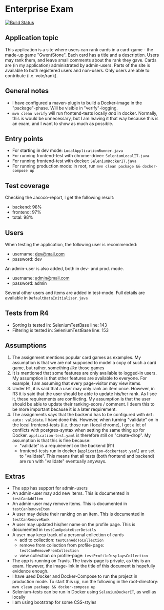 # Enterprise Exam  
[![Build Status](https://travis-ci.com/olaven/exam-PG5100.svg?token=zTzVh5wrqM89cpyf9qVd&branch=master)](https://travis-ci.com/olaven/exam-PG5100)

## Application topic 
This application is a site where users can rank cards in a card-game - the made-up game "GwentStone". Each card has a title and a description. 
Users may rank them, and leave small comments about the rank they gave. Cards are (in my application) administrated 
by admin-users. Parts of the site is available to both registered users and non-users. 
Only users are able to contribute (i.e. vote/rank). 

## General notes
* I have configured a maven-plugin to build a Docker-image in the "package"-phase. Will be visible in "verify"-logging.  
* `mvn clean verify` will run frontend-tests locally _and_ in docker. Normally, this is would be unnecessary, 
but I am leaving it that way because this is an exam, and I want to show as much as possible.  

## Entry points 
* For starting in dev mode: `LocalApplicationRunner.java`
* For running frontend-test with chrome-driver: `SeleniumLocalIT.java`
* For running frontend-test with docker: `SeleniumDockerIT.java`
* For running production mode: in root, run `mvn clean package && docker-compose up`

## Test coverage 
Checking the Jacoco-report, I get the following result: 
* backend: 98%
* frontend: 97%
* total: 98% 

## Users
When testing the application, the following user is recommended: 
* username: dev@mail.com   
* password: dev
 
An admin-user is also added, both in dev- and prod. mode. 
* username: admin@mail.com
* password: admin  

Several other users and items are added in test-mode. Full details are
available in `DefaultDataInitializer.java` 

## Tests from R4
* Sorting is tested in: SeleniumTestBase line: 143
* Filtering is tested in: SeleniumTestBase line: 153

## Assumptions 
1. The assignment mentions popular card games as examples. 
My assumption is that we are not supposed to model a copy 
of such a card game, but rather, something _like_ those games
2. It is mentioned that some features are only available to logged-in users. 
My assumption is that other features are available to everyone. For 
example, I am assuming that every page-visitor may view items. 
3. Under R1, it is said that a user may only rank an item once. However, in R3 it is 
said that the user should be able to update his/her rank. As I see it, these 
requirements are conflicting. My assumption is that the user should 
be able to update their ranking-score / comment. I deem this to be more important because it 
is a later requirement.
4. The assignments says that the backend has to be configured with `ddl-auto: validate`. I have done this. 
However, when turning "validate" on in the local frontend-tests (i.e. those run i local chrome), I 
got a lot of conflicts with postgres-syntax when setting the same thing up for Docker. `application-test.yaml`
is therefore still on "create-drop". 
My assumption is that this is fine because: 
    * "validate" is a requirement on the backend (R1)
    * frontend-tests run in docker (`application-dockertest.yaml`) are set to "validate". This means that all tests (both frontend and backend) 
    are run with "validate" eventually anyways.  

## Extras
* The app has support for admin-users 
* An admin-user may add new items. This is documented in `testCanAddItem`
* An admin-user may remove items. This is documented in `testCanRemoveItem`
* A user may delete their ranking on an item. This is documented in `testCanRemoveRank`
* A user may updated his/her name on the profile page. This is documented in `testCanUpdateUserDetails`
* A user may keep track of a personal collection of cards
    * add to collection: `testCanAddToCollection`
    * remove from collection from profile-page: `testCanRemoveFromCollection`
    * view collection on profile-page: `testProfileDisplaysCollection`
* The app is running on Travis. The travis-page is private, as this is an exam. However, the image-link in 
the title of this document is hopefully evidence enough.
* I have used Docker and Docker-Compose to run the project in production mode. To start this up, 
run the following in the root-directory: `mvn clean package && docker-compose up`
* Selenium-tests can be run in Docker using `SeleniumDockerIT`, as well as locally
* I am using bootstrap for some CSS-styles 



